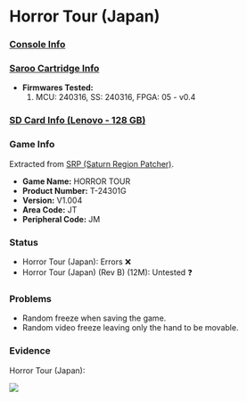 # Horror Tour (Japan)

### [Console Info](../../../../../Info/Consoles/VA13/README.md)

### [Saroo Cartridge Info](../../../../../Info/Cartridges/RetroGameParadiseStore/1.32F/README.md)

- <b>Firmwares Tested:</b>
  1. MCU: 240316, SS: 240316, FPGA: 05 - v0.4

### [SD Card Info (Lenovo - 128 GB)](../../../../../Info/SdCards/Lenovo/128GB/fat32/README.md)

### Game Info

Extracted from [SRP (Saturn Region Patcher)](https://segaxtreme.net/resources/saturn-region-patcher.81/download).

- <b>Game Name:</b> HORROR TOUR
- <b>Product Number:</b> T-24301G
- <b>Version:</b> V1.004
- <b>Area Code:</b> JT
- <b>Peripheral Code:</b> JM

### Status

- Horror Tour (Japan): Errors :x:
- Horror Tour (Japan) (Rev B) (12M): Untested :question:

### Problems

- Random freeze when saving the game.
- Random video freeze leaving only the hand to be movable.

### Evidence

Horror Tour (Japan):

[![](https://img.youtube.com/vi/vyddAsRrMrU/0.jpg)](https://www.youtube.com/watch?v=vyddAsRrMrU)
